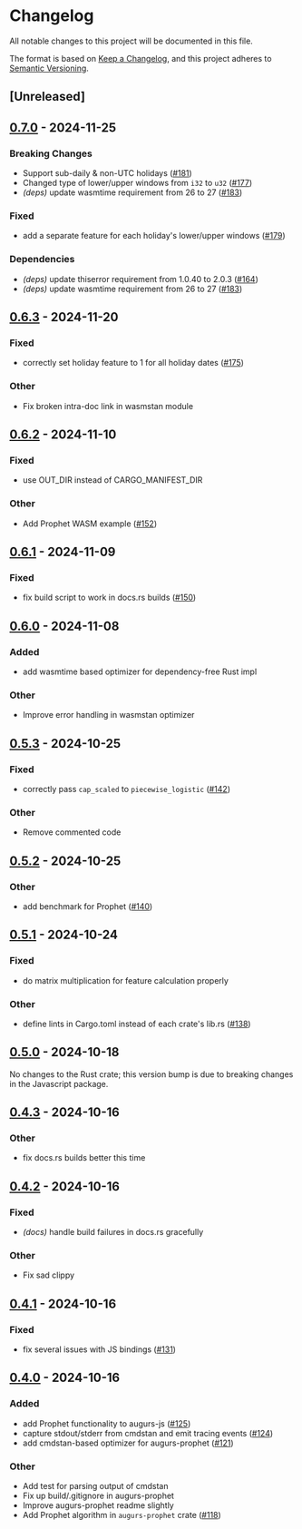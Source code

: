 # Changelog

All notable changes to this project will be documented in this file.

The format is based on [Keep a Changelog](https://keepachangelog.com/en/1.0.0/),
and this project adheres to [Semantic Versioning](https://semver.org/spec/v2.0.0.html).

## [Unreleased]

## [0.7.0](https://github.com/grafana/augurs/compare/augurs-prophet-v0.6.3...augurs-prophet-v0.7.0) - 2024-11-25

### Breaking Changes

- Support sub-daily & non-UTC holidays ([#181](https://github.com/grafana/augurs/pull/181))
- Changed type of lower/upper windows from `i32` to `u32` ([#177](https://github.com/grafana/augurs/pull/177))
- *(deps)* update wasmtime requirement from 26 to 27 ([#183](https://github.com/grafana/augurs/pull/183))

### Fixed

- add a separate feature for each holiday's lower/upper windows ([#179](https://github.com/grafana/augurs/pull/179))

### Dependencies

- *(deps)* update thiserror requirement from 1.0.40 to 2.0.3 ([#164](https://github.com/grafana/augurs/pull/164))
- *(deps)* update wasmtime requirement from 26 to 27 ([#183](https://github.com/grafana/augurs/pull/183))

## [0.6.3](https://github.com/grafana/augurs/compare/augurs-prophet-v0.6.2...augurs-prophet-v0.6.3) - 2024-11-20

### Fixed

- correctly set holiday feature to 1 for all holiday dates ([#175](https://github.com/grafana/augurs/pull/175))

### Other

- Fix broken intra-doc link in wasmstan module

## [0.6.2](https://github.com/grafana/augurs/compare/augurs-prophet-v0.6.1...augurs-prophet-v0.6.2) - 2024-11-10

### Fixed

- use OUT_DIR instead of CARGO_MANIFEST_DIR

### Other

- Add Prophet WASM example ([#152](https://github.com/grafana/augurs/pull/152))

## [0.6.1](https://github.com/grafana/augurs/compare/augurs-prophet-v0.6.0...augurs-prophet-v0.6.1) - 2024-11-09

### Fixed

- fix build script to work in docs.rs builds ([#150](https://github.com/grafana/augurs/pull/150))

## [0.6.0](https://github.com/grafana/augurs/compare/augurs-prophet-v0.5.4...augurs-prophet-v0.6.0) - 2024-11-08

### Added

- add wasmtime based optimizer for dependency-free Rust impl

### Other

- Improve error handling in wasmstan optimizer

## [0.5.3](https://github.com/grafana/augurs/compare/augurs-prophet-v0.5.2...augurs-prophet-v0.5.3) - 2024-10-25

### Fixed

- correctly pass `cap_scaled` to `piecewise_logistic` ([#142](https://github.com/grafana/augurs/pull/142))

### Other

- Remove commented code

## [0.5.2](https://github.com/grafana/augurs/compare/augurs-prophet-v0.5.1...augurs-prophet-v0.5.2) - 2024-10-25

### Other

- add benchmark for Prophet ([#140](https://github.com/grafana/augurs/pull/140))

## [0.5.1](https://github.com/grafana/augurs/compare/augurs-prophet-v0.5.0...augurs-prophet-v0.5.1) - 2024-10-24

### Fixed

- do matrix multiplication for feature calculation properly

### Other

- define lints in Cargo.toml instead of each crate's lib.rs ([#138](https://github.com/grafana/augurs/pull/138))

## [0.5.0](https://github.com/grafana/augurs/compare/augurs-prophet-v0.5.0...augurs-prophet-v0.4.3) - 2024-10-18

No changes to the Rust crate; this version bump is due to breaking changes in the
Javascript package.

## [0.4.3](https://github.com/grafana/augurs/compare/augurs-prophet-v0.4.2...augurs-prophet-v0.4.3) - 2024-10-16

### Other

- fix docs.rs builds better this time

## [0.4.2](https://github.com/grafana/augurs/compare/augurs-prophet-v0.4.1...augurs-prophet-v0.4.2) - 2024-10-16

### Fixed

- *(docs)* handle build failures in docs.rs gracefully

### Other

- Fix sad clippy

## [0.4.1](https://github.com/grafana/augurs/compare/augurs-prophet-v0.4.0...augurs-prophet-v0.4.1) - 2024-10-16

### Fixed

- fix several issues with JS bindings ([#131](https://github.com/grafana/augurs/pull/131))

## [0.4.0](https://github.com/grafana/augurs/compare/augurs-prophet-v0.3.1...augurs-prophet-v0.4.0) - 2024-10-16

### Added

- add Prophet functionality to augurs-js ([#125](https://github.com/grafana/augurs/pull/125))
- capture stdout/stderr from cmdstan and emit tracing events ([#124](https://github.com/grafana/augurs/pull/124))
- add cmdstan-based optimizer for augurs-prophet ([#121](https://github.com/grafana/augurs/pull/121))

### Other

- Add test for parsing output of cmdstan
- Fix up build/.gitignore in augurs-prophet
- Improve augurs-prophet readme slightly
- Add Prophet algorithm in `augurs-prophet` crate ([#118](https://github.com/grafana/augurs/pull/118))
